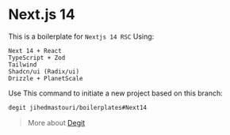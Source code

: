 # Next.js 14

This is a boilerplate for `Nextjs 14 RSC` Using:

```
Next 14 + React
TypeScript + Zod
Tailwind
Shadcn/ui (Radix/ui)
Drizzle + PlanetScale
```

Use This command to initiate a new project based on this branch:

```bash
degit jihedmastouri/boilerplates#Next14
```

> More about [Degit](https://github.com/Rich-Harris/degit)

